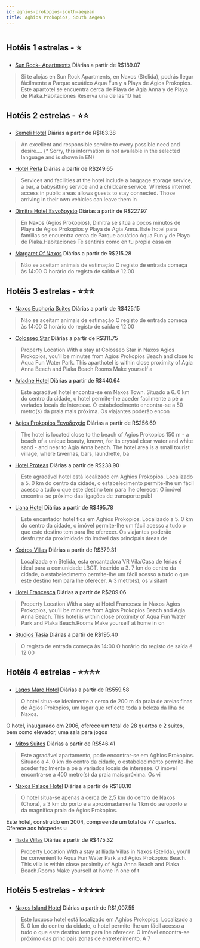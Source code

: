 ```yaml
---
id: aghios-prokopios-south-aegean
title: Aghios Prokopios, South Aegean
---
```


<center><img src="https://assets.cosmos-data.com/1/006f3dd0751108293b9ffe83a7ba6eb5-465177.jpg" alt="" /></center>


## Hotéis 1 estrelas - ⭐️

-    [Sun Rock- Apartments](https://www.hurb.com/hoteis/aghios-prokopios/sun-rock-apartments-JNP-JP314812?cmp=18055) Diárias a partir de R$189.07
   > Si te alojas en Sun Rock Apartments, en Naxos (Stelida), podrás llegar fácilmente a Parque acuático Aqua Fun y a Playa de Agios Prokopios.  Este apartotel se encuentra cerca de Playa de Agia Anna y de Playa de Plaka.Habitaciones  Reserva una de las 10 hab

## Hotéis 2 estrelas - ⭐️⭐️

-    [Semeli Hotel](https://www.hurb.com/hoteis/aghios-prokopios/semeli-hotel-JNP-JP896605?cmp=18055) Diárias a partir de R$183.38
   > An excellent and responsible service to every possible need and desire.... (* Sorry, this information is not available in the selected language and is shown in EN) 
-    [Hotel Perla](https://www.hurb.com/hoteis/aghios-prokopios/hotel-perla-JNP-JP156448?cmp=18055) Diárias a partir de R$249.65
   > Services and facilities at the hotel include a baggage storage service, a bar, a babysitting service and a childcare service. Wireless internet access in public areas allows guests to stay connected. Those arriving in their own vehicles can leave them in 
-    [Dimitra Hotel Ξενοδοχείο](https://www.hurb.com/hoteis/aghios-prokopios/dimitra-hotel-ksenodokheio-JNP-JP561604?cmp=18055) Diárias a partir de R$227.97
   > En Naxos (Agios Prokopios), Dimitra se sitúa a pocos minutos de Playa de Agios Prokopios y Playa de Agia Anna. Este hotel para familias se encuentra cerca de Parque acuático Aqua Fun y de Playa de Plaka.Habitaciones  Te sentirás como en tu propia casa en 
-    [Margaret Of Naxos](https://www.hurb.com/hoteis/aghios-prokopios/margaret-of-naxos-JNP-JP01400Y?cmp=18055) Diárias a partir de R$215.28
   > Não se aceitam animais de estimação  O registo de entrada começa às 14:00  O horário do registo de saída é 12:00

## Hotéis 3 estrelas - ⭐️⭐️⭐️

-    [Naxos Euphoria Suites](https://www.hurb.com/hoteis/aghios-prokopios/naxos-euphoria-suites-JNP-JP01315N?cmp=18055) Diárias a partir de R$425.15
   > Não se aceitam animais de estimação  O registo de entrada começa às 14:00  O horário do registo de saída é 12:00
-    [Colosseo Star](https://www.hurb.com/hoteis/aghios-prokopios/colosseo-star-JNP-JP874599?cmp=18055) Diárias a partir de R$311.75
   > Property Location With a stay at Colosseo Star in Naxos Agios Prokopios, you&apos;ll be minutes from Agios Prokopios Beach and close to Aqua Fun Water Park. This aparthotel is within close proximity of Agia Anna Beach and Plaka Beach.Rooms Make yourself a
-    [Ariadne Hotel](https://www.hurb.com/hoteis/aghios-prokopios/ariadne-hotel-JNP-JP408504?cmp=18055) Diárias a partir de R$440.64
   > Este agradável hotel encontra-se em Naxos Town. Situado a 6. 0 km do centro da cidade, o hotel permite-lhe aceder facilmente a pé a variados locais de interesse. O estabelecimento encontra-se a 50 metro(s) da praia mais próxima. Os viajantes poderão encon
-    [Agios Prokopios Ξενοδοχείο](https://www.hurb.com/hoteis/aghios-prokopios/agios-prokopios-ksenodokheio-JNP-JP039687?cmp=18055) Diárias a partir de R$256.69
   > The hotel is located close to the beach of Agios Prokopios 150 m - a beach of a unique beauty, known, for its crystal clear water and white sand - and near to Agia Anna beach. The hotel area is a small tourist village, where tavernas, bars, laundrette, ba
-    [Hotel Proteas](https://www.hurb.com/hoteis/aghios-prokopios/hotel-proteas-JNP-JP313339?cmp=18055) Diárias a partir de R$238.90
   > Este agradável hotel está localizado em Aghios Prokopios. Localizado a 5. 0 km do centro da cidade, o estabelecimento permite-lhe um fácil acesso a tudo o que este destino tem para lhe oferecer. O imóvel encontra-se próximo das ligações de transporte públ
-    [Liana Hotel](https://www.hurb.com/hoteis/aghios-prokopios/liana-hotel-JNP-JP763136?cmp=18055) Diárias a partir de R$495.78
   > Este encantador hotel fica em Aghios Prokopios. Localizado a 5. 0 km do centro da cidade, o imóvel permite-lhe um fácil acesso a tudo o que este destino tem para lhe oferecer. Os viajantes poderão desfrutar da proximidade do imóvel das principais áreas de
-    [Kedros Villas](https://www.hurb.com/hoteis/aghios-prokopios/kedros-villas-JNP-JP460587?cmp=18055) Diárias a partir de R$379.31
   > Localizada em Stelida, esta encantadora VR Vila/Casa de férias é ideal para a comunidade LBGT. Inserido a 3. 7 km do centro da cidade, o estabelecimento permite-lhe um fácil acesso a tudo o que este destino tem para lhe oferecer. A 3 metro(s), os visitant
-    [Hotel Francesca](https://www.hurb.com/hoteis/aghios-prokopios/hotel-francesca-JNP-JP873587?cmp=18055) Diárias a partir de R$209.06
   > Property Location With a stay at Hotel Francesca in Naxos Agios Prokopios, you&apos;ll be minutes from Agios Prokopios Beach and Agia Anna Beach. This hotel is within close proximity of Aqua Fun Water Park and Plaka Beach.Rooms Make yourself at home in on
-    [Studios Tasia](https://www.hurb.com/hoteis/aghios-prokopios/studios-tasia-JNP-JP315118?cmp=18055) Diárias a partir de R$195.40
   > O registo de entrada começa às 14:00 O horário do registo de saída é 12:00

## Hotéis 4 estrelas - ⭐️⭐️⭐️⭐️

-    [Lagos Mare Hotel](https://www.hurb.com/hoteis/aghios-prokopios/lagos-mare-hotel-JNP-JP039730?cmp=18055) Diárias a partir de R$559.58
   > O hotel situa-se idealmente a cerca de 200 m da praia de areias finas de Ágios Prokopios, um lugar que reflecte toda a beleza da Ilha de Naxos.

O hotel, inaugurado em 2006, oferece um total de 28 quartos e 2 suites, bem como elevador, uma sala para jogos
-    [Mitos Suites](https://www.hurb.com/hoteis/aghios-prokopios/mitos-suites-JNP-JP247243?cmp=18055) Diárias a partir de R$546.41
   > Este agradável apartamento, pode encontrar-se em Aghios Prokopios. Situado a 4. 0 km do centro da cidade, o estabelecimento permite-lhe aceder facilmente a pé a variados locais de interesse. O imóvel encontra-se a 400 metro(s) da praia mais próxima. Os vi
-    [Naxos Palace Hotel](https://www.hurb.com/hoteis/aghios-prokopios/naxos-palace-hotel-JNP-JP039731?cmp=18055) Diárias a partir de R$180.10
   > O hotel situa-se apenas a cerca de 2,5 km do centro de Naxos (Chora), a 3 km do porto e a aproximadamente 1 km do aeroporto e da magnífica praia de Ágios Prokopios.

Este hotel, construído em 2004, compreende um total de 77 quartos. Oferece aos hóspedes u
-    [Iliada Villas](https://www.hurb.com/hoteis/aghios-prokopios/iliada-villas-JNP-JP277733?cmp=18055) Diárias a partir de R$475.32
   > Property Location With a stay at Iliada Villas in Naxos (Stelida), you&apos;ll be convenient to Aqua Fun Water Park and Agios Prokopios Beach.  This villa is within close proximity of Agia Anna Beach and Plaka Beach.Rooms Make yourself at home in one of t

## Hotéis 5 estrelas - ⭐️⭐️⭐️⭐️⭐️

-    [Naxos Island Hotel](https://www.hurb.com/hoteis/aghios-prokopios/naxos-island-hotel-JNP-JP039709?cmp=18055) Diárias a partir de R$1,007.55
   > Este luxuoso hotel está localizado em Aghios Prokopios. Localizado a 5. 0 km do centro da cidade, o hotel permite-lhe um fácil acesso a tudo o que este destino tem para lhe oferecer. O imóvel encontra-se próximo das principais zonas de entretenimento. A 7
